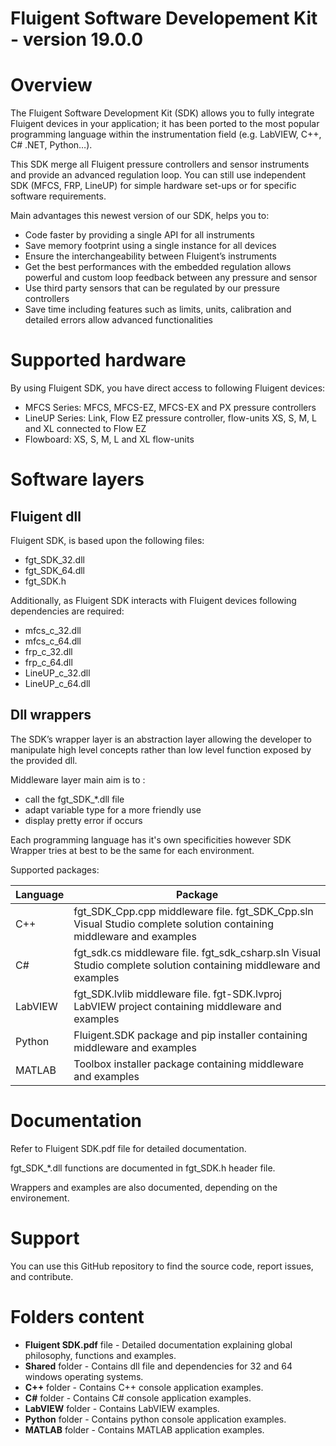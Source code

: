 # Fluigent Software Developement Kit - version 19.0.0

# Overview
The Fluigent Software Development Kit (SDK) allows you to fully integrate Fluigent devices in your application; it has been ported to the most popular programming language within the instrumentation field (e.g. LabVIEW, C++, C# .NET, Python…).

This SDK merge all Fluigent pressure controllers and sensor instruments and provide an advanced regulation loop.
You can still use independent SDK (MFCS, FRP, LineUP) for simple hardware set-ups or for specific software requirements.

Main advantages this newest version of our SDK, helps you to:
* Code faster by providing a single API for all instruments
* Save memory footprint using a single instance for all devices 
* Ensure the interchangeability between Fluigent’s instruments
* Get the best performances with the embedded regulation allows powerful and custom loop feedback between any pressure and sensor
* Use third party sensors that can be regulated by our pressure controllers
* Save time including features such as limits, units, calibration and detailed errors allow advanced functionalities

# Supported hardware
By using Fluigent SDK, you have direct access to following Fluigent devices:
* MFCS Series: MFCS, MFCS-EZ, MFCS-EX and PX pressure controllers
* LineUP Series: Link, Flow EZ pressure controller, flow-units XS, S, M, L and XL connected to Flow EZ
* Flowboard: XS, S, M, L and XL flow-units

# Software layers

## Fluigent dll

Fluigent SDK, is based upon the following files:
* fgt_SDK_32.dll
* fgt_SDK_64.dll
* fgt_SDK.h

Additionally, as Fluigent SDK interacts with Fluigent devices following dependencies are required:
* mfcs_c_32.dll
* mfcs_c_64.dll
* frp_c_32.dll
* frp_c_64.dll
* LineUP_c_32.dll
* LineUP_c_64.dll

## Dll wrappers

The SDK’s wrapper layer is an abstraction layer allowing the developer to manipulate high level concepts rather than low level function exposed by the provided dll.

Middleware layer main aim is to :
* call the fgt_SDK_*.dll file
* adapt variable type for a more friendly use
* display pretty error if occurs

Each programming language has it's own specificities however SDK Wrapper tries at best to be the same for each environment. 

Supported packages:

| Language | Package |
| ------- | --- |
| C++     | fgt_SDK_Cpp.cpp middleware file.  fgt_SDK_Cpp.sln Visual Studio complete solution containing middleware and examples |
| C#      | fgt_sdk.cs middleware file.  fgt_sdk_csharp.sln  Visual Studio complete solution containing middleware and examples |
| LabVIEW | fgt_SDK.lvlib middleware file.  fgt-SDK.lvproj LabVIEW project containing middleware and examples |
| Python  | Fluigent.SDK package and pip installer containing middleware and examples |
| MATLAB  | Toolbox installer package containing middleware and examples |

# Documentation
Refer to Fluigent SDK.pdf file for detailed documentation.

fgt_SDK_*.dll functions are documented in fgt_SDK.h header file.

Wrappers and examples are also documented, depending on the environement.

# Support
You can use this GitHub repository to find the source code, report issues, and contribute.

# Folders content
* **Fluigent SDK.pdf** file - Detailed documentation explaining global philosophy, functions and examples.
* **Shared** folder - Contains dll file and dependencies for 32 and 64 windows operating systems.
* **C++** folder - Contains C++ console application examples.
* **C#** folder - Contains C# console application examples.
* **LabVIEW** folder - Contains LabVIEW examples.
* **Python** folder - Contains python console application examples.
* **MATLAB** folder - Contains MATLAB application examples.
